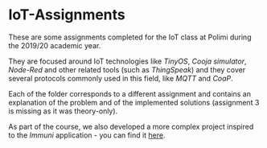 # IoT-Assignments

These are some assignments completed for the IoT class at Polimi during the 2019/20 academic year.

They are focused around IoT technologies like *TinyOS*, *Cooja simulator*, *Node-Red* and other related tools (such as *ThingSpeak*) and 
they cover several protocols commonly used in this field, like *MQTT* and *CoaP*.

Each of the folder corresponds to a different assignment and contains an explanation of the problem and of the implemented solutions (assignment 3 is missing as it was theory-only).

As part of the course, we also developed a more complex project inspired to the *Immuni* application - you can find it [here](https://github.com/steflyx/IoT-Project).
